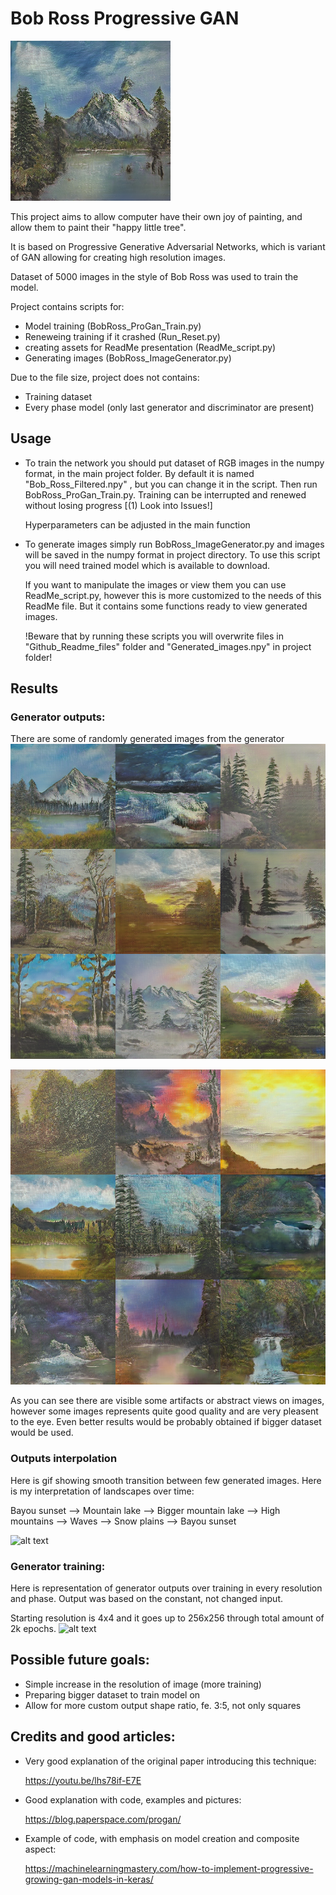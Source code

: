 ﻿# Bob Ross Progressive GAN
![alt text](https://github.com/Ciapser/Bob-Ross-Progressive-Gan/blob/master/Github_Readme_files/Thumbnail_img.png?raw=true)

This project aims to allow computer have their own joy of painting, and allow them to paint their "happy little tree".

It is based on Progressive Generative Adversarial Networks, which is variant of GAN allowing for creating high resolution images. 

Dataset of 5000 images in the style of Bob Ross was used to train the model. 

Project contains scripts for:
- Model training                            (BobRoss_ProGan_Train.py)
- Reneweing training if it crashed          (Run_Reset.py)
- creating assets for ReadMe presentation   (ReadMe_script.py)
- Generating images                         (BobRoss_ImageGenerator.py)

Due to the file size, project does not contains:
- Training dataset
- Every phase model (only last generator and discriminator are present)

## Usage
- To train the network you should put dataset of RGB images in the numpy format, in the main project folder. By default it is named "Bob_Ross_Filtered.npy" , but you can change it in the script. Then run BobRoss_ProGan_Train.py. Training can be interrupted and renewed without losing progress [(1) Look into  Issues!]

    Hyperparameters can be adjusted in the main function

- To generate images simply run BobRoss_ImageGenerator.py and images will be saved in the numpy format in project directory. To use this script you will need trained model which is available to download.

    If you want to manipulate the images or view them you can use
    ReadMe_script.py, however this is more customized to the needs of
    this ReadMe file. But it contains some functions ready to view
    generated images. 
    
    !Beware that by running these scripts you will overwrite files in
    "Github_Readme_files" folder and "Generated_images.npy" in project
    folder!
    
    
## Results

### Generator outputs:
There are some of randomly generated images from the generator
![alt text](https://github.com/Ciapser/Bob-Ross-Progressive-Gan/blob/master/Github_Readme_files/Generated_imgs_checkboard_1.png?raw=true)


![alt text](https://github.com/Ciapser/Bob-Ross-Progressive-Gan/blob/master/Github_Readme_files/Generated_imgs_checkboard_2.png?raw=true)

As you can see there are visible some artifacts or abstract views on images, however some images represents quite good quality and are very pleasent to the eye. 
Even better results would be probably obtained if bigger dataset would be used.

### Outputs interpolation
Here is gif showing smooth transition between few generated images.
Here is my interpretation of landscapes over time:          

Bayou sunset --> Mountain lake --> Bigger mountain lake --> 
High mountains --> Waves --> Snow plains --> Bayou sunset

![alt text](https://github.com/Ciapser/Bob-Ross-Progressive-Gan/blob/master/Github_Readme_files/Model_interpolation.gif?raw=true)

### Generator training:
Here is representation of generator outputs over training in every resolution and phase. Output was based on the constant, not changed input.

Starting resolution is 4x4 and it goes up to 256x256 through total amount of 2k epochs.
![alt text](https://github.com/Ciapser/Bob-Ross-Progressive-Gan/blob/master/Github_Readme_files/Full_train_gif.gif?raw=true)


## Possible future goals:
 - Simple increase in the resolution of image (more training)
 - Preparing bigger dataset to train model on
 - Allow for more custom output shape ratio, fe. 3:5, not only squares


## Credits and good articles:
- Very good explanation of the original paper introducing this technique:  

    https://youtu.be/lhs78if-E7E
- Good explanation with code, examples and pictures:

    https://blog.paperspace.com/progan/
- Example of code, with emphasis on model creation and composite aspect:

    https://machinelearningmastery.com/how-to-implement-progressive-growing-gan-models-in-keras/